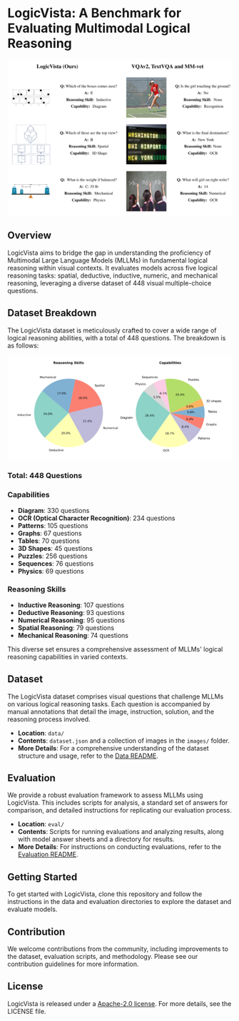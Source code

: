 # LogicVista: A Benchmark for Evaluating Multimodal Logical Reasoning

![LogicVista](./assets/schema.png)

## Overview
LogicVista aims to bridge the gap in understanding the proficiency of Multimodal Large Language Models (MLLMs) in fundamental logical reasoning within visual contexts. It evaluates models across five logical reasoning tasks: spatial, deductive, inductive, numeric, and mechanical reasoning, leveraging a diverse dataset of 448 visual multiple-choice questions.

## Dataset Breakdown
The LogicVista dataset is meticulously crafted to cover a wide range of logical reasoning abilities, with a total of 448 questions. The breakdown is as follows:

![Dataset Breakdown](./assets/dataset.png)

### Total: 448 Questions

### Capabilities
- **Diagram**: 330 questions
- **OCR (Optical Character Recognition)**: 234 questions
- **Patterns**: 105 questions
- **Graphs**: 67 questions
- **Tables**: 70 questions
- **3D Shapes**: 45 questions
- **Puzzles**: 256 questions
- **Sequences**: 76 questions
- **Physics**: 69 questions

### Reasoning Skills
- **Inductive Reasoning**: 107 questions
- **Deductive Reasoning**: 93 questions
- **Numerical Reasoning**: 95 questions
- **Spatial Reasoning**: 79 questions
- **Mechanical Reasoning**: 74 questions

This diverse set ensures a comprehensive assessment of MLLMs' logical reasoning capabilities in varied contexts.

## Dataset
The LogicVista dataset comprises visual questions that challenge MLLMs on various logical reasoning tasks. Each question is accompanied by manual annotations that detail the image, instruction, solution, and the reasoning process involved.
- **Location**: `data/`
- **Contents**: `dataset.json` and a collection of images in the `images/` folder.
- **More Details**: For a comprehensive understanding of the dataset structure and usage, refer to the [Data README](data/README.md).

## Evaluation
We provide a robust evaluation framework to assess MLLMs using LogicVista. This includes scripts for analysis, a standard set of answers for comparison, and detailed instructions for replicating our evaluation process.
- **Location**: `eval/`
- **Contents**: Scripts for running evaluations and analyzing results, along with model answer sheets and a directory for results.
- **More Details**: For instructions on conducting evaluations, refer to the [Evaluation README](eval/README.md).

## Getting Started
To get started with LogicVista, clone this repository and follow the instructions in the data and evaluation directories to explore the dataset and evaluate models.

## Contribution
We welcome contributions from the community, including improvements to the dataset, evaluation scripts, and methodology. Please see our contribution guidelines for more information.

## License
LogicVista is released under a [Apache-2.0 license](LICENSE). For more details, see the LICENSE file.
